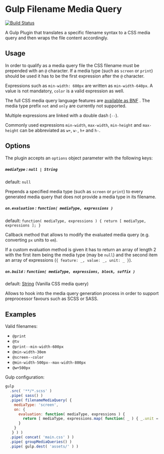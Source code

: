 # Gulp Filename Media Query

[![Build Status](https://travis-ci.org/Taig/gulp-filename-media-query.svg?branch=master)](https://travis-ci.org/Taig/gulp-filename-media-query)

A Gulp Plugin that translates a specific filename syntax to a CSS media query and then wraps the file content accordingly.

## Usage

In order to qualify as a media query file the CSS filename must be prepended with an `@` character. If a media type (such as `screen` or `print`) should be used it has to be the first expression after the `@` character.

Expressions such as `min-width: 600px` are written as `min-width-640px`. A value is not mandatory, `color` is a valid expression as well.

The full CSS media query language features are [available as BNF](https://developer.mozilla.org/en-US/docs/Web/Guide/CSS/Media_queries#Pseudo-BNF_(for_those_of_you_that_like_that_kind_of_thing)) . The media type prefix `not` and `only` are currently not supported.

Multiple expressions are linked with a double dash (`--`).

Commonly used expressions `min-width`, `max-width`, `min-height` and `max-height` can be abbreviated as `w+`, `w-`, `h+` and `h-`.

## Options

The plugin accepts an `options` object parameter with the following keys:

##### `mediaType` : `null | String`
default: `null`

Prepends a specified media type (such as `screen` or `print`) to every generated media query that does not provide a media type in its filename.

##### `on.evaluation` : `function( mediaType, expressions )`
default: `function( mediaType, expressions ) { return [ mediaType, expressions ]; }`

Callback method that allows to modify the evaluated media query (e.g. converting `px` units to `em`).

If a custom evaluation method is given it has to return an array of length 2 with the first item being the media type
(may be `null`) and the second item an array of expressions (`{ feature: _, value: _, unit: _ }`).

##### `on.build` : `function( mediaType, expressions, block, suffix )`
default: [String](index.coffee#L29) (Vanilla CSS media query)

Allows to hook into the media query generation process in order to support preprocessor favours such as SCSS or SASS.

## Examples

Valid filenames:

- `@print`
- `@tv`
- `@print--min-width-600px`
- `@min-width-30em`
- `@screen--color`
- `@min-width-500px--max-width-800px`
- `@w+500px`

Gulp configuration:

```js
gulp
  .src( '**/*.scss' )
  .pipe( sass() )
  .pipe( filenameMediaQuery( {
    mediaType: 'screen',
    on: {
      evaluation: function( mediaType, expressions ) {
        return [ mediaType, expressions.map( function( _ ) { _.unit = 'em'; } ) ]
      }
    }
   } ) )
  .pipe( concat( 'main.css' ) )
  .pipe( groupMediaQueries() )
  .pipe( gulp.dest( 'assets/' ) )
```
